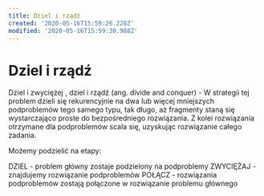 ```yaml
---
title: Dziel i rządź
created: '2020-05-16T15:59:26.228Z'
modified: '2020-05-16T15:59:30.988Z'
---
```


# Dziel i rządź

Dziel i zwyciężej , dziel i rządź (ang. divide and conquer) - W strategii tej problem dzieli się rekurencyjnie na dwa lub więcej mniejszych podproblemów tego samego typu, tak długo, aż fragmenty staną się wystarczająco proste do bezpośredniego rozwiązania. Z kolei rozwiązania otrzymane dla podproblemów scala się, uzyskując rozwiązanie całego zadania.

Możemy podzielić na etapy:

DZIEL - problem główny zostaje podzielony na podproblemy
ZWYCIĘŻAJ - znajdujemy rozwiązanie podproblemów
POŁĄCZ - rozwiązania podproblemów zostają połączone w rozwiązanie problemu głównego
